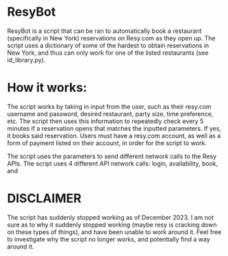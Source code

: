# ResyBot
ResyBot is a script that can be ran to automatically book a restaurant (specifically in New York) reservations on Resy.com as they open up. 
The script uses a dictionary of some of the hardest to obtain reservations in New York, and thus can only work for one of the listed restaurants (see id_library.py).

# How it works:
The script works by taking in input from the user, such as their resy.com username and password, desired restaurant, party size, time preference, etc. 
The script then uses this information to repeatedly check every 5 minutes if a reservation opens that matches the inputted parameters. If yes, it books said reservation.
Users must have a resy.com account, as well as a form of payment listed on their account, in order for the script to work.

The script uses the parameters to send different network calls to the Resy APIs. The script uses 4 different API network calls: login, availability, book, and 

# DISCLAIMER
The script has suddenly stopped working as of December 2023. I am not sure as to why it suddenly stopped working (maybe resy is cracking down on these types of things), and have been unable to work around it.
Feel free to investigate why the script no longer works, and potentially find a way around it.
